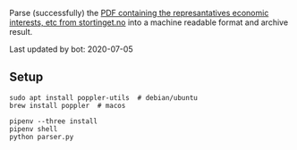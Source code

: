 Parse (successfully) the [PDF containing the represantatives economic interests, etc from stortinget.no](https://www.stortinget.no/no/Stortinget-og-demokratiet/Representantene/Okonomiske-interesser/) into a machine readable format and archive result.

Last updated by bot: 2020-07-05

## Setup
    sudo apt install poppler-utils  # debian/ubuntu
    brew install poppler  # macos

    pipenv --three install
    pipenv shell
    python parser.py
